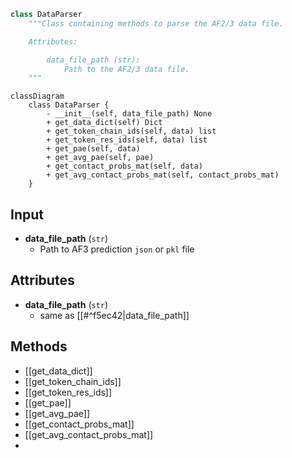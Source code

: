 ```python
class DataParser
    """Class containing methods to parse the AF2/3 data file.

    Attributes:

        data_file_path (str):
            Path to the AF2/3 data file.
    """
```

```mermaid
classDiagram
    class DataParser {
        - __init__(self, data_file_path) None
        + get_data_dict(self) Dict
        + get_token_chain_ids(self, data) list
        + get_token_res_ids(self, data) list
        + get_pae(self, data)
        + get_avg_pae(self, pae)
        + get_contact_probs_mat(self, data)
        + get_avg_contact_probs_mat(self, contact_probs_mat)
    }
```

## Input

- **data_file_path** (`str`)
	- Path to AF3 prediction `json` or `pkl` file

## Attributes

- **data_file_path** (`str`)
	- same as [[#^f5ec42|data_file_path]]

## Methods

- [[get_data_dict]]
- [[get_token_chain_ids]]
- [[get_token_res_ids]]
- [[get_pae]]
- [[get_avg_pae]]
- [[get_contact_probs_mat]]
- [[get_avg_contact_probs_mat]]
- 